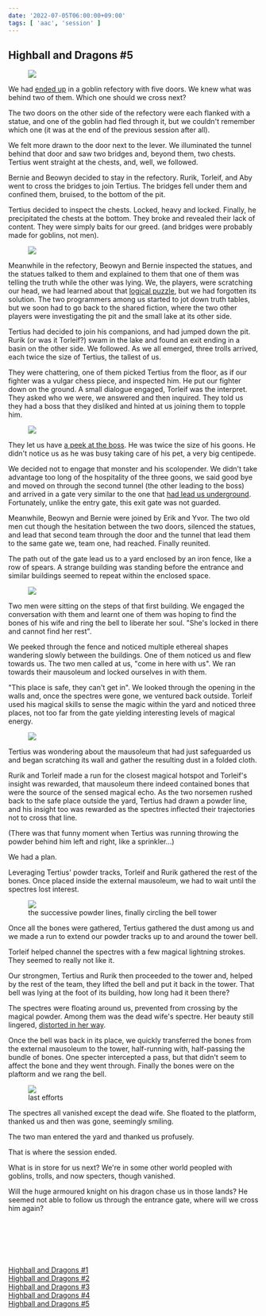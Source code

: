```yaml
---
date: '2022-07-05T06:00:00+09:00'
tags: [ 'aac', 'session' ]
---
```


## Highball and Dragons #5

<figure class="largestt right capright">
<img src="images/20220705_bridges.jpg" loading="lazy" />
<figcaption>
</figcaption>
</figure>

We had [ended up](/20220627.html?t=Highball_and_Dragons__4) in a goblin refectory with five doors. We knew what was behind two of them. Which one should we cross next?

The two doors on the other side of the refectory were each flanked with a statue, and one of the goblin had fled through it, but we couldn't remember which one (it was at the end of the previous session after all).

We felt more drawn to the door next to the lever. We illuminated the tunnel behind that door and saw two bridges and, beyond them, two chests. Tertius went straight at the chests, and, well, we followed.

Bernie and Beowyn decided to stay in the refectory. Rurik, Torleif, and Aby went to cross the bridges to join Tertius. The bridges fell under them and confined them, bruised, to the bottom of the pit.

Tertius decided to inspect the chests. Locked, heavy and locked. Finally, he precipitated the chests at the bottom. They broke and revealed their lack of content. They were simply baits for our greed. (and bridges were probably made for goblins, not men).

<figure class="largestt right capright">
<img src="images/20220705_pit.jpg" loading="lazy" />
<figcaption>
</figcaption>
</figure>

Meanwhile in the refectory, Beowyn and Bernie inspected the statues, and the statues talked to them and explained to them that one of them was telling the truth while the other was lying. We, the players, were scratching our head, we had learned about that [logical puzzle](https://puzzling.stackexchange.com/questions/2188/two-doors-with-two-guards-one-lies-one-tells-the-truth), but we had forgotten its solution. The two programmers among us started to jot down truth tables, but we soon had to go back to the shared fiction, where the two other players were investigating the pit and the small lake at its other side.

Tertius had decided to join his companions, and had jumped down the pit. Rurik (or was it Torleif?) swam in the lake and found an exit ending in a basin on the other side. We followed. As we all emerged, three trolls arrived, each twice the size of Tertius, the tallest of us.

They were chattering, one of them picked Tertius from the floor, as if our fighter was a vulgar chess piece, and inspected him. He put our fighter down on the ground. A small dialogue engaged, Torleif was the interpret. They asked who we were, we answered and then inquired. They told us they had a boss that they disliked and hinted at us joining them to topple him.

<figure class="largestt right capright">
<img src="images/20220705_three.jpg" loading="lazy" />
<figcaption>
</figcaption>
</figure>

They let us have [a peek at the boss](images/20220705_boss.jpg). He was twice the size of his goons. He didn't notice us as he was busy taking care of his pet, a very big centipede.

We decided not to engage that monster and his scolopender. We didn't take advantage too long of the hospitality of the three goons, we said good bye and moved on through the second tunnel (the other leading to the boss) and arrived in a gate very similar to the one that [had lead us underground](/20220621.html?t=Highball_and_Dragons__3). Fortunately, unlike the entry gate, this exit gate was not guarded.

Meanwhile, Beowyn and Bernie were joined by Erik and Yvor. The two old men cut though the hesitation between the two doors, silenced the statues, and lead that second team through the door and the tunnel that lead them to the same gate we, team one, had reached. Finally reunited.

The path out of the gate lead us to a yard enclosed by an iron fence, like a row of spears. A strange building was standing before the entrance and similar buildings seemed to repeat within the enclosed space.

<figure class="largestt left">
<img src="images/20220705_graveyard.jpg" loading="lazy" />
<figcaption>
</figcaption>
</figure>

Two men were sitting on the steps of that first building. We engaged the conversation with them and learnt one of them was hoping to find the bones of his wife and ring the bell to liberate her soul. "She's locked in there and cannot find her rest".

We peeked through the fence and noticed multiple ethereal shapes wandering slowly between the buildings. One of them noticed us and flew towards us. The two men called at us, "come in here with us". We ran towards their mausoleum and locked ourselves in with them.

"This place is safe, they can't get in". We looked through the opening in the walls and, once the spectres were gone, we ventured back outside. Torleif used his magical skills to sense the magic within the yard and noticed three places, not too far from the gate yielding interesting levels of magical energy.

<figure class="largestt left">
<img src="images/20220705_welcome.jpg" loading="lazy" />
<figcaption>
</figcaption>
</figure>

Tertius was wondering about the mausoleum that had just safeguarded us and began scratching its wall and gather the resulting dust in a folded cloth.

Rurik and Torleif made a run for the closest magical hotspot and Torleif's insight was rewarded, that mausoleum there indeed contained bones that were the source of the sensed magical echo. As the two norsemen rushed back to the safe place outside the yard, Tertius had drawn a powder line, and his insight too was rewarded as the spectres inflected their trajectories not to cross that line.

(There was that funny moment when Tertius was running throwing the powder behind him left and right, like a sprinkler...)

We had a plan.

Leveraging Tertius' powder tracks, Torleif and Rurik gathered the rest of the bones. Once placed inside the external mausoleum, we had to wait until the spectres lost interest.

<figure class="largestt left">
<img src="images/20220705_powder.jpg" loading="lazy" />
<figcaption>
the successive powder lines, finally circling the bell tower
</figcaption>
</figure>

Once all the bones were gathered, Tertius gathered the dust among us and we made a run to extend our powder tracks up to and around the tower bell.

Torleif helped channel the spectres with a few magical lightning strokes. They seemed to really not like it.

Our strongmen, Tertius and Rurik then proceeded to the tower and, helped by the rest of the team, they lifted the bell and put it back in the tower. That bell was lying at the foot of its building, how long had it been there?

The spectres were floating around us, prevented from crossing by the magical powder. Among them was the dead wife's spectre. Her beauty still lingered, [distorted in her way](images/20220705_wife.jpg).

Once the bell was back in its place, we quickly transferred the bones from the external mausoleum to the tower, half-running with, half-passing the bundle of bones. One specter intercepted a pass, but that didn't seem to affect the bone and they went through. Finally the bones were on the plaftorm and we rang the bell.

<figure class="largestt left">
<img src="images/20220705_bell.jpg" loading="lazy" />
<figcaption>
last efforts
</figcaption>
</figure>

The spectres all vanished except the dead wife. She floated to the platform, thanked us and then was gone, seemingly smiling.

The two man entered the yard and thanked us profusely.

That is where the session ended.

What is in store for us next? We're in some other world peopled with goblins, trolls, and now specters, though vanished.

Will the huge armoured knight on his dragon chase us in those lands? He seemed not able to follow us through the entrance gate, where will we cross him again?

&nbsp;

&nbsp;

&nbsp;

[Highball and Dragons #1](/20220521.html?t=Highball_and_Dragons__1&f=bottom)<br/>
[Highball and Dragons #2](/20220604.html?t=Highball_and_Dragons__2&f=bottom)<br/>
[Highball and Dragons #3](/20220621.html?t=Highball_and_Dragons__3&f=bottom)<br/>
[Highball and Dragons #4](/20220627.html?t=Highball_and_Dragons__4&f=bottom)<br/>
[Highball and Dragons #5](/20220705.html?t=Highball_and_Dragons__5&f=bottom)

